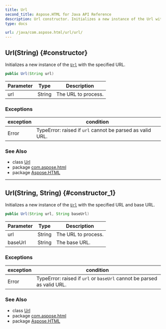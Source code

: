 ```yaml
---
title: Url
second_title: Aspose.HTML for Java API Reference
description: Url constructor. Initializes a new instance of the Url with the specified URL
type: docs

url: /java/com.aspose.html/url/url/
---
```

## Url(String) {#constructor}

Initializes a new instance of the [`Url`](../) with the specified URL.

```java
public Url(String url)
```

| Parameter | Type | Description |
| --- | --- | --- |
| url | String | The URL to process. |

### Exceptions

| exception | condition |
| --- | --- |
| Error | TypeError: raised if `url` cannot be parsed as valid URL. |

### See Also

* class [Url](../)
* package [com.aspose.html](../../../com.aspose.html/)
* package [Aspose.HTML](../../../)

---

## Url(String, String) {#constructor_1}

Initializes a new instance of the [`Url`](../) with the specified URL and base URL.

```java
public Url(String url, String baseUrl)
```

| Parameter | Type | Description |
| --- | --- | --- |
| url | String | The URL to process. |
| baseUrl | String | The base URL. |

### Exceptions

| exception | condition |
| --- | --- |
| Error | TypeError: raised if `url` or `baseUrl` cannot be parsed as valid URL. |

### See Also

* class [Url](../)
* package [com.aspose.html](../../../com.aspose.html/)
* package [Aspose.HTML](../../../)
